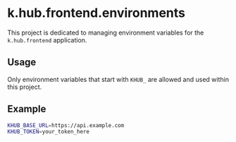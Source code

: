 # k.hub.frontend.environments
This project is dedicated to managing environment variables for the `k.hub.frontend` application.

## Usage

Only environment variables that start with `KHUB_` are allowed and used within this project.

## Example

```bash
KHUB_BASE_URL=https://api.example.com
KHUB_TOKEN=your_token_here